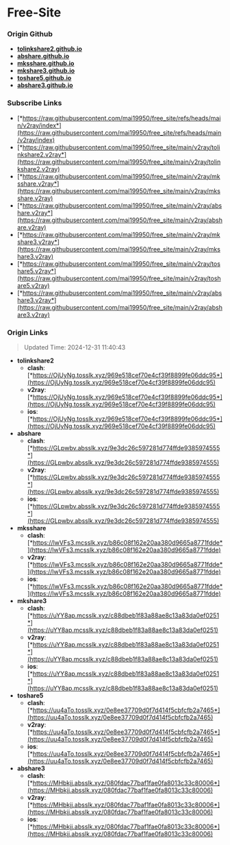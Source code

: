 # Free-Site

### Origin Github

- [**tolinkshare2.github.io**](https://github.com/tolinkshare2/tolinkshare2.github.io)
- [**abshare.github.io**](https://github.com/abshare/abshare.github.io)
- [**mksshare.github.io**](https://github.com/mksshare/mksshare.github.io)
- [**mkshare3.github.io**](https://github.com/mkshare3/mkshare3.github.io)
- [**toshare5.github.io**](https://github.com/toshare5/toshare5.github.io)
- [**abshare3.github.io**](https://github.com/abshare3/abshare3.github.io)

### Subscribe Links

- [*https://raw.githubusercontent.com/mai19950/free_site/refs/heads/main/v2ray/index*](https://raw.githubusercontent.com/mai19950/free_site/refs/heads/main/v2ray/index)
- [*https://raw.githubusercontent.com/mai19950/free_site/main/v2ray/tolinkshare2.v2ray*](https://raw.githubusercontent.com/mai19950/free_site/main/v2ray/tolinkshare2.v2ray)
- [*https://raw.githubusercontent.com/mai19950/free_site/main/v2ray/mksshare.v2ray*](https://raw.githubusercontent.com/mai19950/free_site/main/v2ray/mksshare.v2ray)
- [*https://raw.githubusercontent.com/mai19950/free_site/main/v2ray/abshare.v2ray*](https://raw.githubusercontent.com/mai19950/free_site/main/v2ray/abshare.v2ray)
- [*https://raw.githubusercontent.com/mai19950/free_site/main/v2ray/mkshare3.v2ray*](https://raw.githubusercontent.com/mai19950/free_site/main/v2ray/mkshare3.v2ray)
- [*https://raw.githubusercontent.com/mai19950/free_site/main/v2ray/toshare5.v2ray*](https://raw.githubusercontent.com/mai19950/free_site/main/v2ray/toshare5.v2ray)
- [*https://raw.githubusercontent.com/mai19950/free_site/main/v2ray/abshare3.v2ray*](https://raw.githubusercontent.com/mai19950/free_site/main/v2ray/abshare3.v2ray)

### Origin Links

> Updated Time: 2024-12-31 11:40:43

- **tolinkshare2**
  - **clash**: [*https://OjUyNg.tosslk.xyz/969e518cef70e4cf39f8899fe06ddc95*](https://OjUyNg.tosslk.xyz/969e518cef70e4cf39f8899fe06ddc95)
  - **v2ray**: [*https://OjUyNg.tosslk.xyz/969e518cef70e4cf39f8899fe06ddc95*](https://OjUyNg.tosslk.xyz/969e518cef70e4cf39f8899fe06ddc95)
  - **ios**: [*https://OjUyNg.tosslk.xyz/969e518cef70e4cf39f8899fe06ddc95*](https://OjUyNg.tosslk.xyz/969e518cef70e4cf39f8899fe06ddc95)
- **abshare**
  - **clash**: [*https://GLpwbv.absslk.xyz/9e3dc26c597281d774ffde9385974555*](https://GLpwbv.absslk.xyz/9e3dc26c597281d774ffde9385974555)
  - **v2ray**: [*https://GLpwbv.absslk.xyz/9e3dc26c597281d774ffde9385974555*](https://GLpwbv.absslk.xyz/9e3dc26c597281d774ffde9385974555)
  - **ios**: [*https://GLpwbv.absslk.xyz/9e3dc26c597281d774ffde9385974555*](https://GLpwbv.absslk.xyz/9e3dc26c597281d774ffde9385974555)
- **mksshare**
  - **clash**: [*https://lwVFs3.mcsslk.xyz/b86c08f162e20aa380d9665a8771fdde*](https://lwVFs3.mcsslk.xyz/b86c08f162e20aa380d9665a8771fdde)
  - **v2ray**: [*https://lwVFs3.mcsslk.xyz/b86c08f162e20aa380d9665a8771fdde*](https://lwVFs3.mcsslk.xyz/b86c08f162e20aa380d9665a8771fdde)
  - **ios**: [*https://lwVFs3.mcsslk.xyz/b86c08f162e20aa380d9665a8771fdde*](https://lwVFs3.mcsslk.xyz/b86c08f162e20aa380d9665a8771fdde)
- **mkshare3**
  - **clash**: [*https://uYY8ap.mcsslk.xyz/c88dbeb1f83a88ae8c13a83da0ef0251*](https://uYY8ap.mcsslk.xyz/c88dbeb1f83a88ae8c13a83da0ef0251)
  - **v2ray**: [*https://uYY8ap.mcsslk.xyz/c88dbeb1f83a88ae8c13a83da0ef0251*](https://uYY8ap.mcsslk.xyz/c88dbeb1f83a88ae8c13a83da0ef0251)
  - **ios**: [*https://uYY8ap.mcsslk.xyz/c88dbeb1f83a88ae8c13a83da0ef0251*](https://uYY8ap.mcsslk.xyz/c88dbeb1f83a88ae8c13a83da0ef0251)
- **toshare5**
  - **clash**: [*https://uu4aTo.tosslk.xyz/0e8ee37709d0f7d414f5cbfcfb2a7465*](https://uu4aTo.tosslk.xyz/0e8ee37709d0f7d414f5cbfcfb2a7465)
  - **v2ray**: [*https://uu4aTo.tosslk.xyz/0e8ee37709d0f7d414f5cbfcfb2a7465*](https://uu4aTo.tosslk.xyz/0e8ee37709d0f7d414f5cbfcfb2a7465)
  - **ios**: [*https://uu4aTo.tosslk.xyz/0e8ee37709d0f7d414f5cbfcfb2a7465*](https://uu4aTo.tosslk.xyz/0e8ee37709d0f7d414f5cbfcfb2a7465)
- **abshare3**
  - **clash**: [*https://MHbkjj.absslk.xyz/080fdac77baf1fae0fa8013c33c80006*](https://MHbkjj.absslk.xyz/080fdac77baf1fae0fa8013c33c80006)
  - **v2ray**: [*https://MHbkjj.absslk.xyz/080fdac77baf1fae0fa8013c33c80006*](https://MHbkjj.absslk.xyz/080fdac77baf1fae0fa8013c33c80006)
  - **ios**: [*https://MHbkjj.absslk.xyz/080fdac77baf1fae0fa8013c33c80006*](https://MHbkjj.absslk.xyz/080fdac77baf1fae0fa8013c33c80006)

